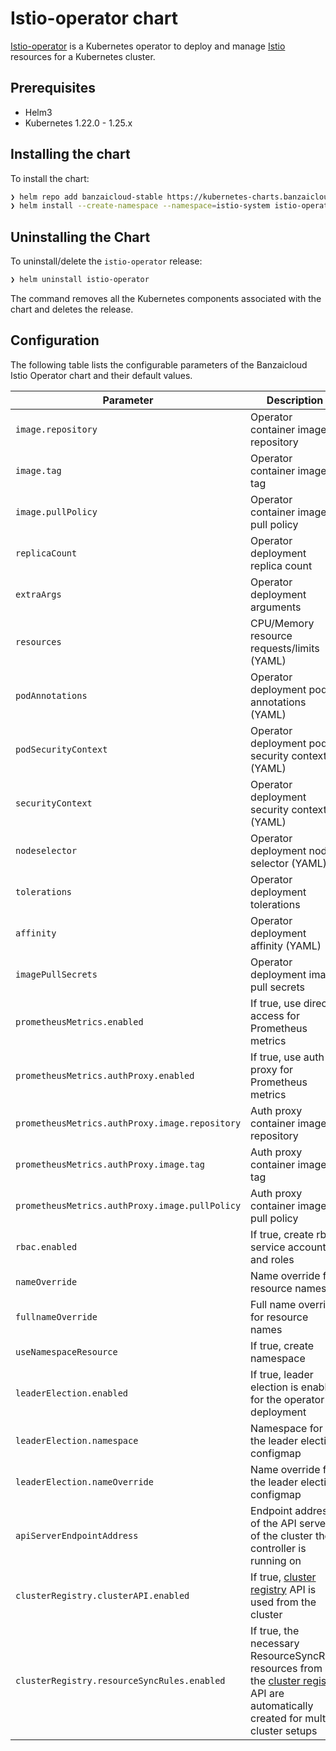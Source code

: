 # Istio-operator chart

[Istio-operator](https://github.com/banzaicloud/istio-operator/tree/release-1.16) is a Kubernetes operator to deploy and manage [Istio](https://istio.io/) resources for a Kubernetes cluster.

## Prerequisites

- Helm3
- Kubernetes 1.22.0 - 1.25.x

## Installing the chart

To install the chart:

```bash
❯ helm repo add banzaicloud-stable https://kubernetes-charts.banzaicloud.com
❯ helm install --create-namespace --namespace=istio-system istio-operator banzaicloud-stable/istio-operator
```

## Uninstalling the Chart

To uninstall/delete the `istio-operator` release:

```bash
❯ helm uninstall istio-operator
```

The command removes all the Kubernetes components associated with the chart and deletes the release.

## Configuration

The following table lists the configurable parameters of the Banzaicloud Istio Operator chart and their default values.

| Parameter                                      | Description                                                                                                                                                                                         | Default                                                                                  |
|------------------------------------------------|-----------------------------------------------------------------------------------------------------------------------------------------------------------------------------------------------------|------------------------------------------------------------------------------------------|
| `image.repository`                             | Operator container image repository                                                                                                                                                                 | `ghcr.io/banzaicloud/istio-operator`                                                     |
| `image.tag`                                    | Operator container image tag                                                                                                                                                                        | `v2.16.0`                                                                           |
| `image.pullPolicy`                             | Operator container image pull policy                                                                                                                                                                | `IfNotPresent`                                                                           |
| `replicaCount`                                 | Operator deployment replica count                                                                                                                                                                   | `1`                                                                                      |
| `extraArgs`                                    | Operator deployment arguments                                                                                                                                                                       | `[]`                                                                                     |
| `resources`                                    | CPU/Memory resource requests/limits (YAML)                                                                                                                                                          | Memory: `256Mi`, CPU: `200m`                                                             |
| `podAnnotations`                               | Operator deployment pod annotations (YAML)                                                                                                                                                          | sidecar.istio.io/inject: `"false"`                                                       |
| `podSecurityContext`                           | Operator deployment pod security context (YAML)                                                                                                                                                     | `fsGroup: 1337`                                                                          |
| `securityContext`                              | Operator deployment security context (YAML)                                                                                                                                                         | runAsUser: `1337`, runAsGroup: `1337`, runAsNonRoot: `true`, capabilities: `drop: - ALL` |
| `nodeselector`                                 | Operator deployment node selector (YAML)                                                                                                                                                            | `{}`                                                                                     |
| `tolerations`                                  | Operator deployment tolerations                                                                                                                                                                     | `[]`                                                                                     |
| `affinity`                                     | Operator deployment affinity (YAML)                                                                                                                                                                 | `{}`                                                                                     |
| `imagePullSecrets`                             | Operator deployment image pull secrets                                                                                                                                                              | `[]`                                                                                     |
| `prometheusMetrics.enabled`                    | If true, use direct access for Prometheus metrics                                                                                                                                                   | `true`                                                                                   |
| `prometheusMetrics.authProxy.enabled`          | If true, use auth proxy for Prometheus metrics                                                                                                                                                      | `true`                                                                                   |
| `prometheusMetrics.authProxy.image.repository` | Auth proxy container image repository                                                                                                                                                               | `gcr.io/kubebuilder/kube-rbac-proxy`                                                     |
| `prometheusMetrics.authProxy.image.tag`        | Auth proxy container image tag                                                                                                                                                                      | `v0.8.0`                                                                                 |
| `prometheusMetrics.authProxy.image.pullPolicy` | Auth proxy container image pull policy                                                                                                                                                              | `IfNotPresent`                                                                           |
| `rbac.enabled`                                 | If true, create rbac service account and roles                                                                                                                                                      | `true`                                                                                   |
| `nameOverride`                                 | Name override for resource names                                                                                                                                                                    | `""`                                                                                     |
| `fullnameOverride`                             | Full name override for resource names                                                                                                                                                               | `""`                                                                                     |
| `useNamespaceResource`                         | If true, create namespace                                                                                                                                                                           | `false`                                                                                  |
| `leaderElection.enabled`                       | If true, leader election is enabled for the operator deployment                                                                                                                                     | `false`                                                                                  |
| `leaderElection.namespace`                     | Namespace for the leader election configmap                                                                                                                                                         | `istio-system`                                                                           |
| `leaderElection.nameOverride`                  | Name override for the leader election configmap                                                                                                                                                     | `""`                                                                                     |
| `apiServerEndpointAddress`                     | Endpoint address of the API server of the cluster the controller is running on                                                                                                                      | `""`                                                                                     |
| `clusterRegistry.clusterAPI.enabled`           | If true, [cluster registry](https://github.com/cisco-open/cluster-registry-controller/api) API is used from the cluster                                                                             | `false`                                                                                  |
| `clusterRegistry.resourceSyncRules.enabled`    | If true, the necessary ResourceSyncRule resources from the [cluster registry](https://github.com/cisco-open/cluster-registry-controller/api) API are automatically created for multi cluster setups | `false`                                                                                  |
